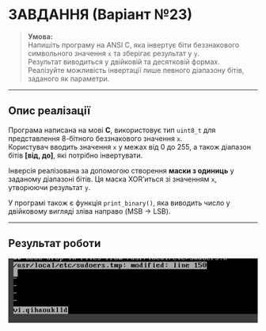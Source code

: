 # **ЗАВДАННЯ (Варіант №23)**

> **Умова:**  
> Напишіть програму на ANSI C, яка інвертує біти беззнакового символьного значення `x` та зберігає результат у `y`.  
> Результат виводиться у двійковій та десятковій формах.  
> Реалізуйте можливість інвертації лише певного діапазону бітів, заданого як параметри.

---

## **Опис реалізації**

Програма написана на мові **C**, використовує тип `uint8_t` для представлення 8-бітного беззнакового значення `x`.  
Користувач вводить значення `x` у межах від 0 до 255, а також діапазон бітів **[від, до]**, які потрібно інвертувати.

Інверсія реалізована за допомогою створення **маски з одиниць** у заданому діапазоні бітів. Ця маска XOR’иться зі значенням `x`, утворюючи результат `y`.

У програмі також є функція `print_binary()`, яка виводить число у двійковому вигляді зліва направо (MSB → LSB).

---

## **Результат роботи**
![lab1_result_screenshot](./Результат.png)


